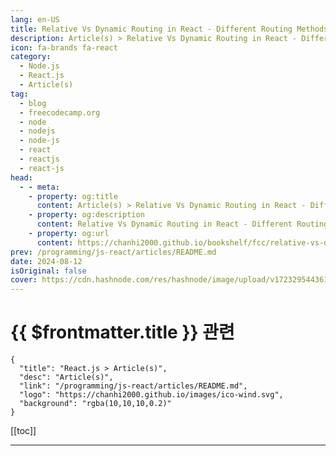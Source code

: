 ```yaml
---
lang: en-US
title: Relative Vs Dynamic Routing in React - Different Routing Methods with Examples
description: Article(s) > Relative Vs Dynamic Routing in React - Different Routing Methods with Examples
icon: fa-brands fa-react
category: 
  - Node.js
  - React.js
  - Article(s)
tag: 
  - blog
  - freecodecamp.org
  - node
  - nodejs
  - node-js
  - react
  - reactjs
  - react-js
head:
  - - meta:
    - property: og:title
      content: Article(s) > Relative Vs Dynamic Routing in React - Different Routing Methods with Examples
    - property: og:description
      content: Relative Vs Dynamic Routing in React - Different Routing Methods with Examples
    - property: og:url
      content: https://chanhi2000.github.io/bookshelf/fcc/relative-vs-dynamic-routing-in-react.html
prev: /programming/js-react/articles/README.md
date: 2024-08-12
isOriginal: false
cover: https://cdn.hashnode.com/res/hashnode/image/upload/v1723295443613/2cf6a928-b2b1-4f71-a6ba-a307b6c13dc9.png
---
```


# {{ $frontmatter.title }} 관련

```component VPCard
{
  "title": "React.js > Article(s)",
  "desc": "Article(s)",
  "link": "/programming/js-react/articles/README.md",
  "logo": "https://chanhi2000.github.io/images/ico-wind.svg",
  "background": "rgba(10,10,10,0.2)"
}
```

[[toc]]

---

<SiteInfo
  name="Relative Vs Dynamic Routing in React - Different Routing Methods with Examples"
  desc="Single-Page Applications (SPAs) have been growing in popularity as people become accustomed to better user experiences and improved application responsiveness. This is in part thanks to the introduction of Client-Side Routing (CSR). CSR enables navig..."
  url="https://freecodecamp.org/news/relative-vs-dynamic-routing-in-react/"
  logo="https://cdn.freecodecamp.org/universal/favicons/favicon.ico"
  preview="https://cdn.hashnode.com/res/hashnode/image/upload/v1723295443613/2cf6a928-b2b1-4f71-a6ba-a307b6c13dc9.png"/>

<!-- END: 작성 -->

